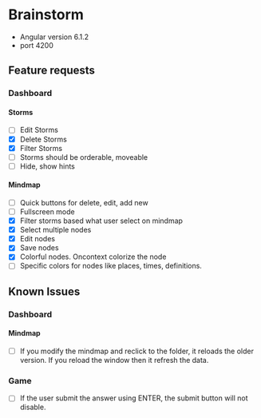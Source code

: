 # Brainstorm

- Angular version 6.1.2
- port 4200

## Feature requests


### Dashboard

#### Storms

- [ ] Edit Storms
- [X] Delete Storms
- [X] Filter Storms
- [ ] Storms should be orderable, moveable
- [ ] Hide, show hints

#### Mindmap
- [ ] Quick buttons for delete, edit, add new
- [ ] Fullscreen mode
- [X] Filter storms based what user select on mindmap
- [x] Select multiple nodes
- [x] Edit nodes
- [x] Save nodes
- [x] Colorful nodes. Oncontext colorize the node
- [ ] Specific colors for nodes like places, times, definitions.

## Known Issues

### Dashboard
#### Mindmap
- [ ] If you modify the mindmap and reclick to the folder, it reloads the older version. If you reload the window then it refresh the data.


### Game

- [ ] If the user submit the answer using ENTER, the submit button will not disable.
